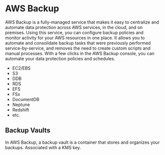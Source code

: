 # AWS Backup

AWS Backup is a fully-managed service that makes it easy to centralize and automate data protection across AWS services, in the cloud, and on premises. Using this service, you can configure backup policies and monitor activity for your AWS resources in one place. It allows you to automate and consolidate backup tasks that were previously performed service-by-service, and removes the need to create custom scripts and manual processes. With a few clicks in the AWS Backup console, you can automate your data protection policies and schedules.

- EC2/EBS
- S3
- DDB
- RDS
- EFS
- FSx
- DocumentDB
- Neptune
- Redshift
- etc.

## Backup Vaults
In AWS Backup, a backup vault is a container that stores and organizes your backups. Associated with a KMS key.
